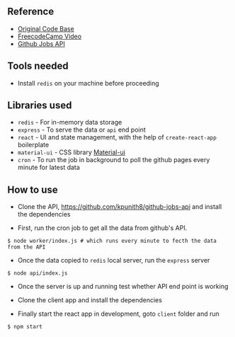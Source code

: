 ## Reference

- [Original Code Base](https://github.com/aj-4/100m-startup)
- [FreecodeCamp Video](https://www.youtube.com/watch?v=lauywdXKEXI)
- [Github Jobs API](https://jobs.github.com/positions.json)

## Tools needed

- Install `redis` on your machine before proceeding

## Libraries used

- `redis` - For in-memory data storage
- `express` - To serve the data or `api` end point
- `react` - UI and state management, with the help of `create-react-app` boilerplate
- `material-ui` - CSS library [Material-ui](https://material-ui.com/)
- `cron` - To run the job in background to poll the github pages every minute for latest data

## How to use

- Clone the API, https://github.com/kpunith8/github-jobs-api and install the dependencies

- First, run the cron job to get all the data from github's API.
```
$ node worker/index.js # which runs every minute to fecth the data from the API
```

- Once the data copied to `redis` local server, run the `express` server
```
$ node api/index.js
```

- Once the server is up and running test whether API end point is working

- Clone the client app and install the dependencies

- Finally start the react app in development, goto `client` folder and run
```
$ npm start
```